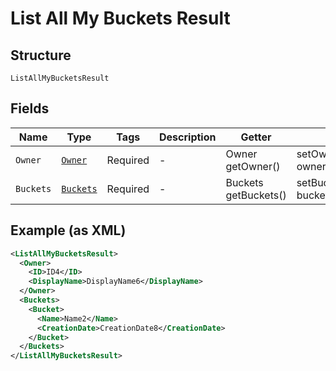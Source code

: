 
# List All My Buckets Result

## Structure

`ListAllMyBucketsResult`

## Fields

| Name | Type | Tags | Description | Getter | Setter |
|  --- | --- | --- | --- | --- | --- |
| `Owner` | [`Owner`](../../doc/models/owner.md) | Required | - | Owner getOwner() | setOwner(Owner owner) |
| `Buckets` | [`Buckets`](../../doc/models/buckets.md) | Required | - | Buckets getBuckets() | setBuckets(Buckets buckets) |

## Example (as XML)

```xml
<ListAllMyBucketsResult>
  <Owner>
    <ID>ID4</ID>
    <DisplayName>DisplayName6</DisplayName>
  </Owner>
  <Buckets>
    <Bucket>
      <Name>Name2</Name>
      <CreationDate>CreationDate8</CreationDate>
    </Bucket>
  </Buckets>
</ListAllMyBucketsResult>
```

